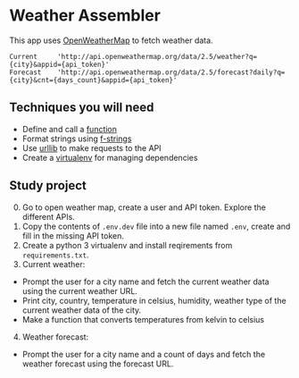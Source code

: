 # Weather Assembler
This app uses [OpenWeatherMap](https://openweathermap.org/) to fetch weather data.
```
Current     'http://api.openweathermap.org/data/2.5/weather?q={city}&appid={api_token}'
Forecast    'http://api.openweathermap.org/data/2.5/forecast?daily?q={city}&cnt={days_count}&appid={api_token}'
```

## Techniques you will need
* Define and call a [function](https://www.w3schools.com/python/python_functions.asp)
* Format strings using [f-strings](https://realpython.com/python-f-strings/#f-strings-a-new-and-improved-way-to-format-strings-in-python)
* Use [urllib](https://docs.python.org/3/howto/urllib2.html) to make requests to the API
* Create a [virtualenv](https://docs.python.org/3/library/venv.html) for managing dependencies

## Study project
0. Go to open weather map, create a user and API token. Explore the different APIs.
1. Copy the contents of `.env.dev` file into a new file named `.env`, create and fill in the missing API token.
2. Create a python 3 virtualenv and install reqirements from `requirements.txt`.
3. Current weather:
* Prompt the user for a city name and fetch the current weather data using the current weather URL.
* Print city, country, temperature in celsius, humidity, weather type of the current weather data of the city.
* Make a function that converts temperatures from kelvin to celsius
4. Weather forecast:
* Prompt the user for a city name and a count of days and fetch the weather forecast using the forecast URL.
